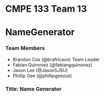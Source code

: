 # CMPE 133 Team 13
# NameGenerator

### Team Members
- Brandon Cox (@brafricaon) Team Leader
- Fabian Quinonez (@fabiangquinonez)
- Jason Lee (@JasonSJSU)
- Phillip Gee (@phillipgeezus)

### Title: Name Generator

